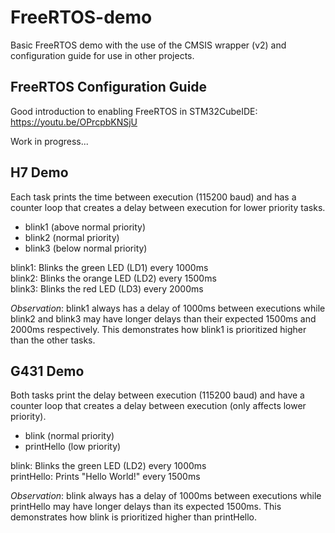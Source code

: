 # FreeRTOS-demo
Basic FreeRTOS demo with the use of the CMSIS wrapper (v2) and configuration guide for use in other projects.

## FreeRTOS Configuration Guide
Good introduction to enabling FreeRTOS in STM32CubeIDE:  
https://youtu.be/OPrcpbKNSjU  

Work in progress...  

## H7 Demo
Each task prints the time between execution (115200 baud) and has a counter loop that creates a delay between execution for lower priority tasks.
- blink1 (above normal priority)
- blink2 (normal priority)
- blink3 (below normal priority)

blink1: Blinks the green LED (LD1) every 1000ms   
blink2: Blinks the orange LED (LD2) every 1500ms  
blink3: Blinks the red LED (LD3) every 2000ms  

*Observation*: blink1 always has a delay of 1000ms between executions while blink2 and blink3 may have longer delays than their expected 1500ms and 2000ms respectively. This demonstrates how blink1 is prioritized higher than the other tasks.

## G431 Demo
Both tasks print the delay between execution (115200 baud) and have a counter loop that creates a delay between execution (only affects lower priority).  
- blink (normal priority)  
- printHello (low priority)  

blink: Blinks the green LED (LD2) every 1000ms  
printHello: Prints "Hello World!" every 1500ms  

*Observation*: blink always has a delay of 1000ms between executions while printHello may have longer delays than its expected 1500ms. This demonstrates how blink is prioritized higher than printHello.
